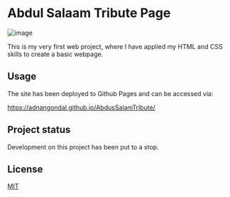 # Abdul Salaam Tribute Page
![image](https://user-images.githubusercontent.com/43793942/126875729-afeb924d-930d-4d0b-979d-e5606ef8eaf1.png)

This is my very first web project, where I have applied my HTML and CSS skills to create a basic webpage. 

## Usage
The site has been deployed to Github Pages and can be accessed via: 

https://adnangondal.github.io/AbdusSalamTribute/

## Project status
Development on this project has been put to a stop. 

## License
[MIT](https://choosealicense.com/licenses/mit/)
